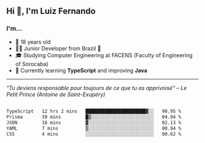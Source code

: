 <h2>Hi 👋, I'm Luiz Fernando</h2>

### I'm...
* 🤟 18 years old
* 👨‍💻 Junior Developer from Brazil 💚
* 🎓 Studying Computer Engineering at FACENS (Faculty of Engineering of Sorocaba)
* 🔭 Currently learning **TypeScript** and improving **Java**

---

_"Tu deviens responsable pour toujours de ce que tu as apprivoisé" – Le Petit Prince (Antoine de Saint-Exupéry)_

##

<!--START_SECTION:waka-->

```txt
TypeScript   12 hrs 2 mins   ██████████████████████▓░░   90.95 %
Prisma       39 mins         █▒░░░░░░░░░░░░░░░░░░░░░░░   04.94 %
JSON         16 mins         ▓░░░░░░░░░░░░░░░░░░░░░░░░   02.13 %
YAML         7 mins          ▒░░░░░░░░░░░░░░░░░░░░░░░░   00.94 %
CSS          4 mins          ░░░░░░░░░░░░░░░░░░░░░░░░░   00.62 %
```

<!--END_SECTION:waka-->

